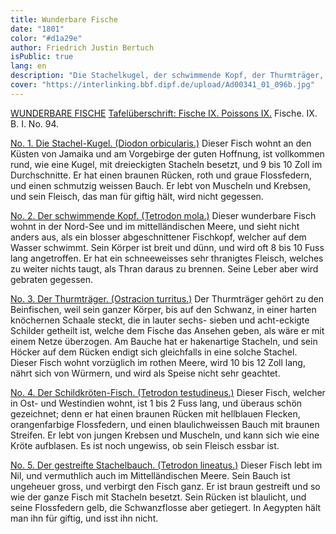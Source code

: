 ```yaml
---
title: Wunderbare Fische
date: "1801"
color: "#d1a29e"
author: Friedrich Justin Bertuch
isPublic: true
lang: en
description: "Die Stachelkugel, der schwimmende Kopf, der Thurmträger, der Schildkröten-Fisch und der gestreifte Stachelbauch."
cover: "https://interlinking.bbf.dipf.de/upload/Ad00341_01_096b.jpg"
---
```

[WUNDERBARE FISCHE](http://interlinking.bbf.dipf.de/index.php/Special:URIResolver/Datei-3AAd00341_01_096a.jpg)
[Tafelüberschrift: Fische IX. Poissons IX.](http://interlinking.bbf.dipf.de/index.php/Special:URIResolver/Datei-3AAd00341_01_096a01.jpg)
Fische. IX. B. I. No. 94.

[No. 1. Die Stachel-Kugel. (Diodon orbicularis.)](http://interlinking.bbf.dipf.de/index.php/Special:URIResolver/Datei-3AAd00341_01_096b.jpg)
Dieser Fisch wohnt an den Küsten von Jamaika und am Vorgebirge der guten Hoffnung, ist vollkommen rund, wie eine Kugel, mit dreieckigten Stacheln besetzt, und 9 bis 10 Zoll im Durchschnitte. Er hat einen braunen Rücken, roth und graue Flossfedern, und einen schmutzig weissen Bauch. Er lebt von Muscheln und Krebsen, und sein Fleisch, das man für giftig hält, wird nicht gegessen.

[No. 2. Der schwimmende Kopf. (Tetrodon mola.)](http://interlinking.bbf.dipf.de/index.php/Special:URIResolver/Datei-3AAd00341_01_096f.jpg)
Dieser wunderbare Fisch wohnt in der Nord-See und im mittelländischen Meere, und sieht nicht anders aus, als ein blosser abgeschnittener Fischkopf, welcher auf dem Wasser schwimmt. Sein Körper ist breit und dünn, und wird oft 8 bis 10 Fuss lang angetroffen. Er hat ein schneeweisses sehr thranigtes Fleisch, welches zu weiter nichts taugt, als Thran daraus zu brennen. Seine Leber aber wird gebraten gegessen.

[No. 3. Der Thurmträger. (Ostracion turritus.)](http://interlinking.bbf.dipf.de/index.php/Special:URIResolver/Datei-3AAd00341_01_096c.jpg)
Der Thurmträger gehört zu den Beinfischen, weil sein ganzer Körper, bis auf den Schwanz, in einer harten knöchernen Schaale steckt, die in lauter sechs- sieben und acht-eckigte Schilder getheilt ist, welche dem Fische das Ansehen geben, als wäre er mit einem Netze überzogen. Am Bauche hat er hakenartige Stacheln, und sein Höcker auf dem Rücken endigt sich gleichfalls in eine solche Stachel. Dieser Fisch wohnt vorzüglich im rothen Meere, wird 10 bis 12 Zoll lang, nährt sich von Würmern, und wird als Speise nicht sehr geachtet.

[No. 4. Der Schildkröten-Fisch. (Tetrodon testudineus.)](http://interlinking.bbf.dipf.de/index.php/Special:URIResolver/Datei-3AAd00341_01_096d.jpg)
Dieser Fisch, welcher in Ost- und Westindien wohnt, ist 1 bis 2 Fuss lang, und überaus schön gezeichnet; denn er hat einen braunen Rücken mit hellblauen Flecken, orangenfarbige Flossfedern, und einen blaulichweissen Bauch mit braunen Streifen. Er lebt von jungen Krebsen und Muscheln, und kann sich wie eine Kröte aufblasen. Es ist noch ungewiss, ob sein Fleisch essbar ist.

[No. 5. Der gestreifte Stachelbauch. (Tetrodon lineatus.)](http://interlinking.bbf.dipf.de/index.php/Special:URIResolver/Datei-3AAd00341_01_096e.jpg)
Dieser Fisch lebt im Nil, und vermuthlich auch im Mittelländischen Meere. Sein Bauch ist ungeheuer gross, und verbirgt den Fisch ganz. Er ist braun gestreift und so wie der ganze Fisch mit Stacheln besetzt. Sein Rücken ist blaulicht, und seine Flossfedern gelb, die Schwanzflosse aber getiegert. In Aegypten hält man ihn für giftig, und isst ihn nicht. 
